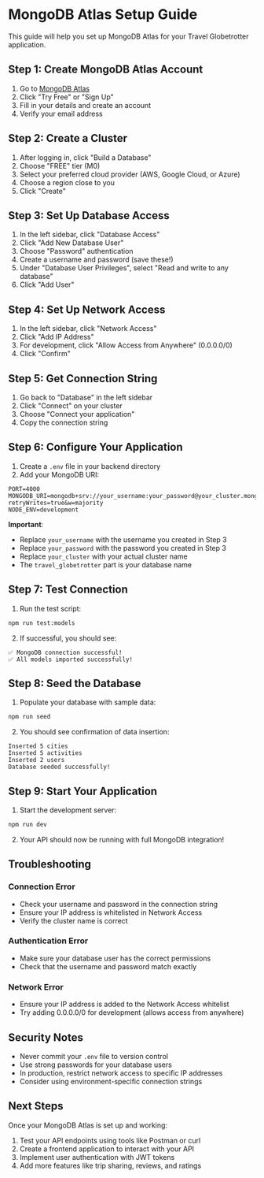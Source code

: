 # MongoDB Atlas Setup Guide

This guide will help you set up MongoDB Atlas for your Travel Globetrotter application.

## Step 1: Create MongoDB Atlas Account

1. Go to [MongoDB Atlas](https://cloud.mongodb.com/)
2. Click "Try Free" or "Sign Up"
3. Fill in your details and create an account
4. Verify your email address

## Step 2: Create a Cluster

1. After logging in, click "Build a Database"
2. Choose "FREE" tier (M0)
3. Select your preferred cloud provider (AWS, Google Cloud, or Azure)
4. Choose a region close to you
5. Click "Create"

## Step 3: Set Up Database Access

1. In the left sidebar, click "Database Access"
2. Click "Add New Database User"
3. Choose "Password" authentication
4. Create a username and password (save these!)
5. Under "Database User Privileges", select "Read and write to any database"
6. Click "Add User"

## Step 4: Set Up Network Access

1. In the left sidebar, click "Network Access"
2. Click "Add IP Address"
3. For development, click "Allow Access from Anywhere" (0.0.0.0/0)
4. Click "Confirm"

## Step 5: Get Connection String

1. Go back to "Database" in the left sidebar
2. Click "Connect" on your cluster
3. Choose "Connect your application"
4. Copy the connection string

## Step 6: Configure Your Application

1. Create a `.env` file in your backend directory
2. Add your MongoDB URI:

```env
PORT=4000
MONGODB_URI=mongodb+srv://your_username:your_password@your_cluster.mongodb.net/travel_globetrotter?retryWrites=true&w=majority
NODE_ENV=development
```

**Important**: 
- Replace `your_username` with the username you created in Step 3
- Replace `your_password` with the password you created in Step 3
- Replace `your_cluster` with your actual cluster name
- The `travel_globetrotter` part is your database name

## Step 7: Test Connection

1. Run the test script:
```bash
npm run test:models
```

2. If successful, you should see:
```
✅ MongoDB connection successful!
✅ All models imported successfully!
```

## Step 8: Seed the Database

1. Populate your database with sample data:
```bash
npm run seed
```

2. You should see confirmation of data insertion:
```
Inserted 5 cities
Inserted 5 activities
Inserted 2 users
Database seeded successfully!
```

## Step 9: Start Your Application

1. Start the development server:
```bash
npm run dev
```

2. Your API should now be running with full MongoDB integration!

## Troubleshooting

### Connection Error
- Check your username and password in the connection string
- Ensure your IP address is whitelisted in Network Access
- Verify the cluster name is correct

### Authentication Error
- Make sure your database user has the correct permissions
- Check that the username and password match exactly

### Network Error
- Ensure your IP address is added to the Network Access whitelist
- Try adding 0.0.0.0/0 for development (allows access from anywhere)

## Security Notes

- Never commit your `.env` file to version control
- Use strong passwords for your database users
- In production, restrict network access to specific IP addresses
- Consider using environment-specific connection strings

## Next Steps

Once your MongoDB Atlas is set up and working:

1. Test your API endpoints using tools like Postman or curl
2. Create a frontend application to interact with your API
3. Implement user authentication with JWT tokens
4. Add more features like trip sharing, reviews, and ratings
